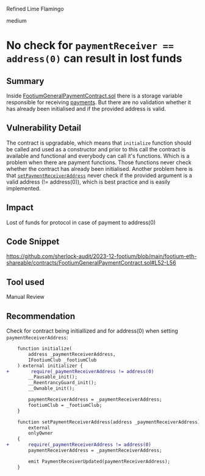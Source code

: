 Refined Lime Flamingo

medium

# No check for `paymentReceiver == address(0)` can result in lost funds

## Summary
Inside [FootiumGeneralPaymentContract.sol](https://github.com/sherlock-audit/2023-12-footium/blob/main/footium-eth-shareable/contracts/FootiumGeneralPaymentContract.sol#L20C20-L20C42) there is a storage variable responsible for receiving [payments](https://github.com/sherlock-audit/2023-12-footium/blob/main/footium-eth-shareable/contracts/FootiumGeneralPaymentContract.sol#L101). But there are no validation whether it has already been initialised and if the provided address is valid. 
## Vulnerability Detail
The contract is upgradable, which means that `initialize` function should be called and used as a constructor and prior to this call the contract is available and functional and everybody can call it's functions. Which is a problem when there are payment functions. Those functions never check whether the contract has already been initialised. Another problem here is that [`setPaymentReceiverAddress`](https://github.com/sherlock-audit/2023-12-footium/blob/main/footium-eth-shareable/contracts/FootiumGeneralPaymentContract.sol#L52)  never check if the provided argument is a valid address (!= address(0)), which is best practice and is easily implemented.
## Impact
Lost of funds for protocol in case of payment to address(0)
## Code Snippet
https://github.com/sherlock-audit/2023-12-footium/blob/main/footium-eth-shareable/contracts/FootiumGeneralPaymentContract.sol#L52-L56
## Tool used

Manual Review

## Recommendation
Check for contract being initiallized and for address(0) when setting `paymentReceiverAddress`:
```diff
    function initialize(
        address _paymentReceiverAddress,
        IFootiumClub _footiumClub
    ) external initializer {
+        require(_paymentReceiverAddress != address(0)
        __Pausable_init();
        __ReentrancyGuard_init();
        __Ownable_init();

        paymentReceiverAddress = _paymentReceiverAddress;
        footiumClub = _footiumClub;
    }
```

```diff
    function setPaymentReceiverAddress(address _paymentReceiverAddress)
        external
        onlyOwner
    {
+       require(_paymentReceiverAddress != address(0)
        paymentReceiverAddress = _paymentReceiverAddress;

        emit PaymentReceiverUpdated(paymentReceiverAddress);
    }
```
